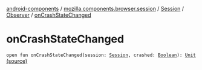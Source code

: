 [android-components](../../../index.md) / [mozilla.components.browser.session](../../index.md) / [Session](../index.md) / [Observer](index.md) / [onCrashStateChanged](./on-crash-state-changed.md)

# onCrashStateChanged

`open fun onCrashStateChanged(session: `[`Session`](../index.md)`, crashed: `[`Boolean`](https://kotlinlang.org/api/latest/jvm/stdlib/kotlin/-boolean/index.html)`): `[`Unit`](https://kotlinlang.org/api/latest/jvm/stdlib/kotlin/-unit/index.html) [(source)](https://github.com/mozilla-mobile/android-components/blob/master/components/browser/session/src/main/java/mozilla/components/browser/session/Session.kt#L112)